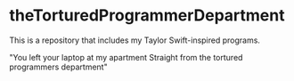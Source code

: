 # theTorturedProgrammerDepartment
This is a repository that includes my Taylor Swift-inspired programs. 

"You left your laptop at my apartment
Straight from the tortured programmers department"
